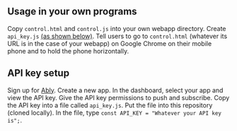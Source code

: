 ## Usage in your own programs
Copy `control.html` and `control.js` into your own webapp directory. Create `api_key.js` [(as shown below)](#api-key-setup). Tell users to go to `control.html` (whatever its URL is in the case of your webapp) on Google Chrome on their mobile phone and to hold the phone horizontally.

## API key setup
Sign up for [Ably](https://ably.com/). Create a new app. In the dashboard, select your app and view the API key. Give the API key permissions to push and subscribe. Copy the API key into a file called `api_key.js`. Put the file into this repository (cloned locally). In the file, type `const API_KEY = "Whatever your API key is";`.
